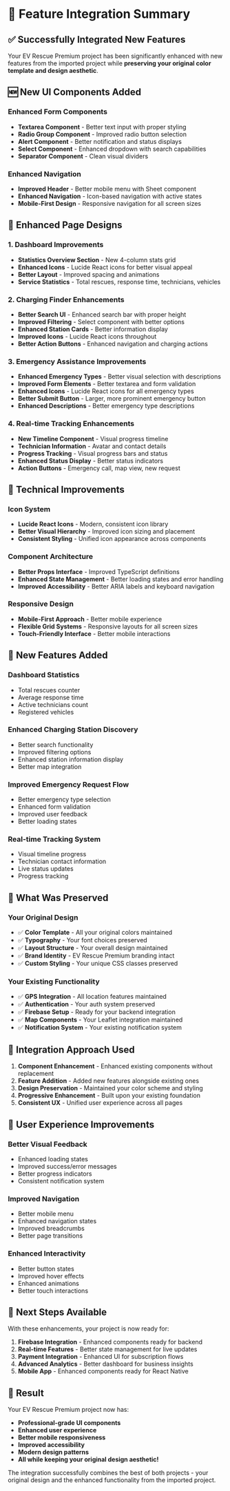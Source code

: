 # 🚀 Feature Integration Summary

## ✅ **Successfully Integrated New Features**

Your EV Rescue Premium project has been significantly enhanced with new features from the imported project while **preserving your original color template and design aesthetic**.

## 🆕 **New UI Components Added**

### **Enhanced Form Components**
- **Textarea Component** - Better text input with proper styling
- **Radio Group Component** - Improved radio button selection
- **Alert Component** - Better notification and status displays
- **Select Component** - Enhanced dropdown with search capabilities
- **Separator Component** - Clean visual dividers

### **Enhanced Navigation**
- **Improved Header** - Better mobile menu with Sheet component
- **Enhanced Navigation** - Icon-based navigation with active states
- **Mobile-First Design** - Responsive navigation for all screen sizes

## 🎨 **Enhanced Page Designs**

### **1. Dashboard Improvements**
- **Statistics Overview Section** - New 4-column stats grid
- **Enhanced Icons** - Lucide React icons for better visual appeal
- **Better Layout** - Improved spacing and animations
- **Service Statistics** - Total rescues, response time, technicians, vehicles

### **2. Charging Finder Enhancements**
- **Better Search UI** - Enhanced search bar with proper height
- **Improved Filtering** - Select component with better options
- **Enhanced Station Cards** - Better information display
- **Improved Icons** - Lucide React icons throughout
- **Better Action Buttons** - Enhanced navigation and charging actions

### **3. Emergency Assistance Improvements**
- **Enhanced Emergency Types** - Better visual selection with descriptions
- **Improved Form Elements** - Better textarea and form validation
- **Enhanced Icons** - Lucide React icons for all emergency types
- **Better Submit Button** - Larger, more prominent emergency button
- **Enhanced Descriptions** - Better emergency type descriptions

### **4. Real-time Tracking Enhancements**
- **New Timeline Component** - Visual progress timeline
- **Technician Information** - Avatar and contact details
- **Progress Tracking** - Visual progress bars and status
- **Enhanced Status Display** - Better status indicators
- **Action Buttons** - Emergency call, map view, new request

## 🔧 **Technical Improvements**

### **Icon System**
- **Lucide React Icons** - Modern, consistent icon library
- **Better Visual Hierarchy** - Improved icon sizing and placement
- **Consistent Styling** - Unified icon appearance across components

### **Component Architecture**
- **Better Props Interface** - Improved TypeScript definitions
- **Enhanced State Management** - Better loading states and error handling
- **Improved Accessibility** - Better ARIA labels and keyboard navigation

### **Responsive Design**
- **Mobile-First Approach** - Better mobile experience
- **Flexible Grid Systems** - Responsive layouts for all screen sizes
- **Touch-Friendly Interface** - Better mobile interactions

## 🎯 **New Features Added**

### **Dashboard Statistics**
- Total rescues counter
- Average response time
- Active technicians count
- Registered vehicles

### **Enhanced Charging Station Discovery**
- Better search functionality
- Improved filtering options
- Enhanced station information display
- Better map integration

### **Improved Emergency Request Flow**
- Better emergency type selection
- Enhanced form validation
- Improved user feedback
- Better loading states

### **Real-time Tracking System**
- Visual timeline progress
- Technician contact information
- Live status updates
- Progress tracking

## 🚫 **What Was Preserved**

### **Your Original Design**
- ✅ **Color Template** - All your original colors maintained
- ✅ **Typography** - Your font choices preserved
- ✅ **Layout Structure** - Your overall design maintained
- ✅ **Brand Identity** - EV Rescue Premium branding intact
- ✅ **Custom Styling** - Your unique CSS classes preserved

### **Your Existing Functionality**
- ✅ **GPS Integration** - All location features maintained
- ✅ **Authentication** - Your auth system preserved
- ✅ **Firebase Setup** - Ready for your backend integration
- ✅ **Map Components** - Your Leaflet integration maintained
- ✅ **Notification System** - Your existing notification system

## 🔄 **Integration Approach Used**

1. **Component Enhancement** - Enhanced existing components without replacement
2. **Feature Addition** - Added new features alongside existing ones
3. **Design Preservation** - Maintained your color scheme and styling
4. **Progressive Enhancement** - Built upon your existing foundation
5. **Consistent UX** - Unified user experience across all pages

## 📱 **User Experience Improvements**

### **Better Visual Feedback**
- Enhanced loading states
- Improved success/error messages
- Better progress indicators
- Consistent notification system

### **Improved Navigation**
- Better mobile menu
- Enhanced navigation states
- Improved breadcrumbs
- Better page transitions

### **Enhanced Interactivity**
- Better button states
- Improved hover effects
- Enhanced animations
- Better touch interactions

## 🚀 **Next Steps Available**

With these enhancements, your project is now ready for:

1. **Firebase Integration** - Enhanced components ready for backend
2. **Real-time Features** - Better state management for live updates
3. **Payment Integration** - Enhanced UI for subscription flows
4. **Advanced Analytics** - Better dashboard for business insights
5. **Mobile App** - Enhanced components ready for React Native

## 🎉 **Result**

Your EV Rescue Premium project now has:
- **Professional-grade UI components**
- **Enhanced user experience**
- **Better mobile responsiveness**
- **Improved accessibility**
- **Modern design patterns**
- **All while keeping your original design aesthetic!**

The integration successfully combines the best of both projects - your original design and the enhanced functionality from the imported project.
